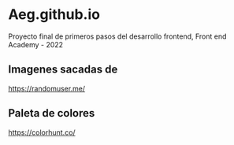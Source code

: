 # Aeg.github.io
Proyecto final de primeros pasos del desarrollo frontend, Front end Academy - 2022

## Imagenes sacadas de 
https://randomuser.me/

## Paleta de colores 
https://colorhunt.co/